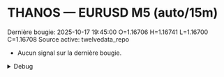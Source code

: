 # THANOS — EURUSD M5 (auto/15m)
Dernière bougie: 2025-10-17 19:45:00  O=1.16706  H=1.16741  L=1.16700  C=1.16708
Source active: twelvedata_repo

- Aucun signal sur la dernière bougie.

<details><summary>Debug</summary>

- TD_API_KEY manquant.

</details>